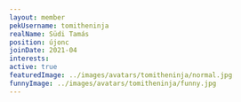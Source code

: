 ```yaml
---
layout: member
pekUsername: tomitheninja
realName: Südi Tamás
position: újonc
joinDate: 2021-04
interests:
active: true
featuredImage: ../images/avatars/tomitheninja/normal.jpg
funnyImage: ../images/avatars/tomitheninja/funny.jpg
---
```

